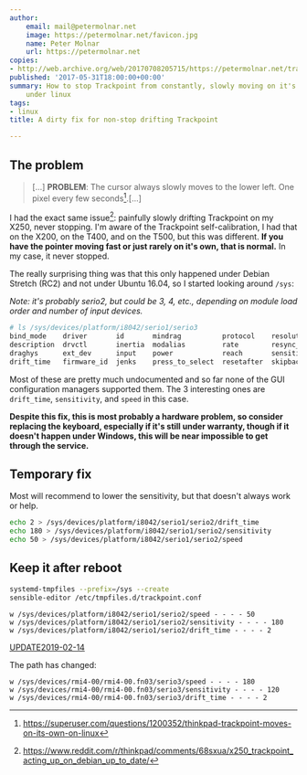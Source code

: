 ```yaml
---
author:
    email: mail@petermolnar.net
    image: https://petermolnar.net/favicon.jpg
    name: Peter Molnar
    url: https://petermolnar.net
copies:
- http://web.archive.org/web/20170708205715/https://petermolnar.net/trackpoint-drifting-stop/
published: '2017-05-31T18:00:00+00:00'
summary: How to stop Trackpoint from constantly, slowly moving on it's own
    under linux
tags:
- linux
title: A dirty fix for non-stop drifting Trackpoint

---
```


## The problem

> \[...\] **PROBLEM**: The cursor always slowly moves to the lower left.
> One pixel every few seconds[^1].\[...\]

I had the exact same issue[^2]: painfully slowly drifting Trackpoint on
my X250, never stopping. I'm aware of the Trackpoint self-calibration, I
had that on the X200, on the T400, and on the T500, but this was
different. **If you have the pointer moving fast or just rarely on it's
own, that is normal.** In my case, it never stopped.

The really surprising thing was that this only happened under Debian
Stretch (RC2) and not under Ubuntu 16.04, so I started looking around
`/sys`:

*Note: it's probably serio2, but could be 3, 4, etc., depending on
module load order and number of input devices.*

```bash
# ls /sys/devices/platform/i8042/serio1/serio3
bind_mode    driver       id       mindrag          protocol    resolution   speed      upthresh
description  drvctl       inertia  modalias         rate        resync_time  subsystem  ztime
draghys      ext_dev      input    power            reach       sensitivity  thresh
drift_time   firmware_id  jenks    press_to_select  resetafter  skipback     uevent
```

Most of these are pretty much undocumented and so far none of the GUI
configuration managers supported them. The 3 interesting ones are
`drift_time`, `sensitivity`, and `speed` in this case.

**Despite this fix, this is most probably a hardware problem, so
consider replacing the keyboard, especially if it's still under
warranty, though if it doesn't happen under Windows, this will be near
impossible to get through the service.**

## Temporary fix

Most will recommend to lower the sensitivity, but that doesn't always
work or help.

```bash
echo 2 > /sys/devices/platform/i8042/serio1/serio2/drift_time
echo 180 > /sys/devices/platform/i8042/serio1/serio2/sensitivity
echo 50 > /sys/devices/platform/i8042/serio1/serio2/speed
```

## Keep it after reboot

```bash
systemd-tmpfiles --prefix=/sys --create
sensible-editor /etc/tmpfiles.d/trackpoint.conf
```

    w /sys/devices/platform/i8042/serio1/serio2/speed - - - - 50
    w /sys/devices/platform/i8042/serio1/serio2/sensitivity - - - - 180
    w /sys/devices/platform/i8042/serio1/serio2/drift_time - - - - 2

<ins>
UPDATE<time datetime="2019-02-14T20:12:06+0000">2019-02-14</time></ins>

The path has changed:

    w /sys/devices/rmi4-00/rmi4-00.fn03/serio3/speed - - - - 180
    w /sys/devices/rmi4-00/rmi4-00.fn03/serio3/sensitivity - - - - 120
    w /sys/devices/rmi4-00/rmi4-00.fn03/serio3/drift_time - - - - 2

[^1]: <https://superuser.com/questions/1200352/thinkpad-trackpoint-moves-on-its-own-on-linux>

[^2]: <https://www.reddit.com/r/thinkpad/comments/68sxua/x250_trackpoint_acting_up_on_debian_up_to_date/>